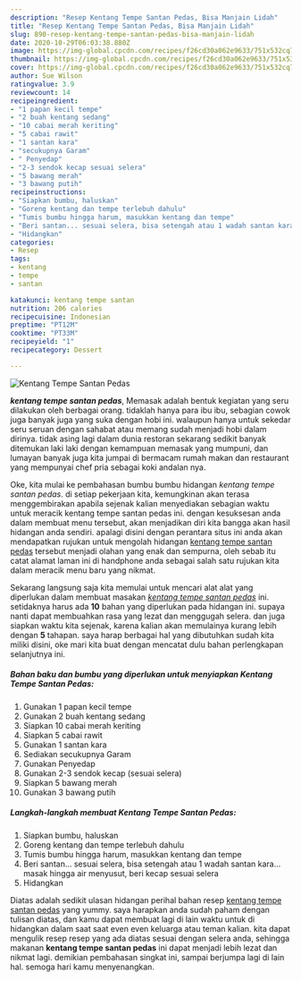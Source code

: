 ```yaml
---
description: "Resep Kentang Tempe Santan Pedas, Bisa Manjain Lidah"
title: "Resep Kentang Tempe Santan Pedas, Bisa Manjain Lidah"
slug: 890-resep-kentang-tempe-santan-pedas-bisa-manjain-lidah
date: 2020-10-29T06:03:38.880Z
image: https://img-global.cpcdn.com/recipes/f26cd30a062e9633/751x532cq70/kentang-tempe-santan-pedas-foto-resep-utama.jpg
thumbnail: https://img-global.cpcdn.com/recipes/f26cd30a062e9633/751x532cq70/kentang-tempe-santan-pedas-foto-resep-utama.jpg
cover: https://img-global.cpcdn.com/recipes/f26cd30a062e9633/751x532cq70/kentang-tempe-santan-pedas-foto-resep-utama.jpg
author: Sue Wilson
ratingvalue: 3.9
reviewcount: 14
recipeingredient:
- "1 papan kecil tempe"
- "2 buah kentang sedang"
- "10 cabai merah keriting"
- "5 cabai rawit"
- "1 santan kara"
- "secukupnya Garam"
- " Penyedap"
- "2-3 sendok kecap sesuai selera"
- "5 bawang merah"
- "3 bawang putih"
recipeinstructions:
- "Siapkan bumbu, haluskan"
- "Goreng kentang dan tempe terlebuh dahulu"
- "Tumis bumbu hingga harum, masukkan kentang dan tempe"
- "Beri santan... sesuai selera, bisa setengah atau 1 wadah santan kara... masak hingga air menyusut, beri kecap sesuai selera"
- "Hidangkan"
categories:
- Resep
tags:
- kentang
- tempe
- santan

katakunci: kentang tempe santan 
nutrition: 206 calories
recipecuisine: Indonesian
preptime: "PT12M"
cooktime: "PT33M"
recipeyield: "1"
recipecategory: Dessert

---
```



![Kentang Tempe Santan Pedas](https://img-global.cpcdn.com/recipes/f26cd30a062e9633/751x532cq70/kentang-tempe-santan-pedas-foto-resep-utama.jpg)

<b><i>kentang tempe santan pedas</i></b>, Memasak adalah bentuk kegiatan yang seru dilakukan oleh berbagai orang. tidaklah hanya para ibu ibu, sebagian cowok juga banyak juga yang suka dengan hobi ini. walaupun hanya untuk sekedar seru seruan dengan sahabat atau memang sudah menjadi hobi dalam dirinya. tidak asing lagi dalam dunia restoran sekarang sedikit banyak ditemukan laki laki dengan kemampuan memasak yang mumpuni, dan lumayan banyak juga kita jumpai di bermacam rumah makan dan restaurant yang mempunyai chef pria sebagai koki andalan nya.

Oke, kita mulai ke pembahasan bumbu bumbu hidangan <i>kentang tempe santan pedas</i>. di setiap pekerjaan kita, kemungkinan akan terasa menggembirakan apabila sejenak kalian menyediakan sebagian waktu untuk meracik kentang tempe santan pedas ini. dengan kesuksesan anda dalam membuat menu tersebut, akan menjadikan diri kita bangga akan hasil hidangan anda sendiri. apalagi disini dengan perantara situs ini anda akan mendapatkan rujukan untuk mengolah hidangan <u>kentang tempe santan pedas</u> tersebut menjadi olahan yang enak dan sempurna, oleh sebab itu catat alamat laman ini di handphone anda sebagai salah satu rujukan kita dalam meracik menu baru yang nikmat.




Sekarang langsung saja kita memulai untuk mencari alat alat yang diperlukan dalam membuat masakan <u><i>kentang tempe santan pedas</i></u> ini. setidaknya harus ada <b>10</b> bahan yang diperlukan pada hidangan ini. supaya nanti dapat membuahkan rasa yang lezat dan menggugah selera. dan juga siapkan waktu kita sejenak, karena kalian akan memulainya kurang lebih dengan <b>5</b> tahapan. saya harap berbagai hal yang dibutuhkan sudah kita miliki disini, oke mari kita buat dengan mencatat dulu bahan perlengkapan selanjutnya ini.

<!--inarticleads1-->

##### Bahan baku dan bumbu yang diperlukan untuk menyiapkan Kentang Tempe Santan Pedas:

1. Gunakan 1 papan kecil tempe
1. Gunakan 2 buah kentang sedang
1. Siapkan 10 cabai merah keriting
1. Siapkan 5 cabai rawit
1. Gunakan 1 santan kara
1. Sediakan secukupnya Garam
1. Gunakan  Penyedap
1. Gunakan 2-3 sendok kecap (sesuai selera)
1. Siapkan 5 bawang merah
1. Gunakan 3 bawang putih




<!--inarticleads2-->

##### Langkah-langkah membuat Kentang Tempe Santan Pedas:

1. Siapkan bumbu, haluskan
1. Goreng kentang dan tempe terlebuh dahulu
1. Tumis bumbu hingga harum, masukkan kentang dan tempe
1. Beri santan... sesuai selera, bisa setengah atau 1 wadah santan kara... masak hingga air menyusut, beri kecap sesuai selera
1. Hidangkan




Diatas adalah sedikit ulasan hidangan perihal bahan resep <u>kentang tempe santan pedas</u> yang yummy. saya harapkan anda sudah paham dengan tulisan diatas, dan kamu dapat membuat lagi di lain waktu untuk di hidangkan dalam saat saat even even keluarga atau teman kalian. kita dapat mengulik resep resep yang ada diatas sesuai dengan selera anda, sehingga makanan <b>kentang tempe santan pedas</b> ini dapat menjadi lebih lezat dan nikmat lagi. demikian pembahasan singkat ini, sampai berjumpa lagi di lain hal. semoga hari kamu menyenangkan.
